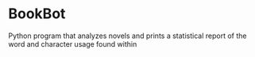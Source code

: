 # BookBot
Python program that analyzes novels and prints a statistical report of the word and character usage found within
